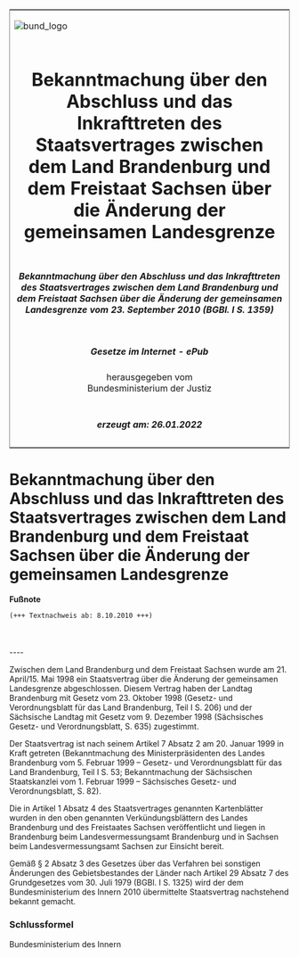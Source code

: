 <span id="DECKBLATT.html"></span>

<table border="0" frame="border" width="100%">

<tr valign="top">

<td align="left">

![bund\_logo](BfJ_2021_Web_de_de.gif)

</td>

<td align="right">

 

</td>

</tr>

<tr align="center" valign="middle">

<td colspan="2">

# Bekanntmachung über den Abschluss und das Inkrafttreten des Staatsvertrages zwischen dem Land Brandenburg und dem Freistaat Sachsen über die Änderung der gemeinsamen Landesgrenze

</td>

</tr>

<tr align="center" valign="middle">

<td colspan="2">

##### Bekanntmachung über den Abschluss und das Inkrafttreten des Staatsvertrages zwischen dem Land Brandenburg und dem Freistaat Sachsen über die Änderung der gemeinsamen Landesgrenze vom 23. September 2010 (BGBl. I S. 1359)

</td>

</tr>

<tr align="center" valign="middle">

<td colspan="2">

  
  

##### Gesetze im Internet - ePub  
  
herausgegeben vom  
Bundesministerium der Justiz

</td>

</tr>

<tr align="center" valign="bottom">

<td colspan="2">

  
  

##### erzeugt am: 26.01.2022

</td>

</tr>

</table>

<span id="BJNR135900010.html"></span>

# Bekanntmachung über den Abschluss und das Inkrafttreten des Staatsvertrages zwischen dem Land Brandenburg und dem Freistaat Sachsen über die Änderung der gemeinsamen Landesgrenze

<div>

  
**Fußnote**

<div class="jnhtml">

<div>

<div class="jurAbsatz">

  

``` 
(+++ Textnachweis ab: 8.10.2010 +++)

 
```

</div>

</div>

</div>

</div>

<span id="BJNR135900010BJNE000100000.html"></span>

###   
\----

<div>

<div class="jnhtml">

<div>

<div class="jurAbsatz">

Zwischen dem Land Brandenburg und dem Freistaat Sachsen wurde am 21.
April/15. Mai 1998 ein Staatsvertrag über die Änderung der gemeinsamen
Landesgrenze abgeschlossen. Diesem Vertrag haben der Landtag Brandenburg
mit Gesetz vom 23. Oktober 1998 (Gesetz- und Verordnungsblatt für das
Land Brandenburg, Teil I S. 206) und der Sächsische Landtag mit Gesetz
vom 9. Dezember 1998 (Sächsisches Gesetz- und Verordnungsblatt, S. 635)
zugestimmt.

</div>

<div class="jurAbsatz">

Der Staatsvertrag ist nach seinem Artikel 7 Absatz 2 am 20. Januar 1999
in Kraft getreten (Bekanntmachung des Ministerpräsidenten des Landes
Brandenburg vom 5. Februar 1999 – Gesetz- und Verordnungsblatt für das
Land Brandenburg, Teil I S. 53; Bekanntmachung der Sächsischen
Staatskanzlei vom 1. Februar 1999 – Sächsisches Gesetz- und
Verordnungsblatt, S. 82).

</div>

<div class="jurAbsatz">

Die in Artikel 1 Absatz 4 des Staatsvertrages genannten Kartenblätter
wurden in den oben genannten Verkündungsblättern des Landes Brandenburg
und des Freistaates Sachsen veröffentlicht und liegen in Brandenburg
beim Landesvermessungsamt Brandenburg und in Sachsen beim
Landesvermessungsamt Sachsen zur Einsicht bereit.

</div>

<div class="jurAbsatz">

Gemäß § 2 Absatz 3 des Gesetzes über das Verfahren bei sonstigen
Änderungen des Gebietsbestandes der Länder nach Artikel 29 Absatz 7 des
Grundgesetzes vom 30. Juli 1979 (BGBl. I S. 1325) wird der dem
Bundesministerium des Innern 2010 übermittelte Staatsvertrag nachstehend
bekannt gemacht.

</div>

</div>

</div>

</div>

<span id="BJNR135900010BJNE000200000.html"></span>

### Schlussformel  

<div>

<div class="jnhtml">

<div>

<div class="jurAbsatz">

<span class="SP">Bundesministerium des Innern</span>

</div>

</div>

</div>

</div>
